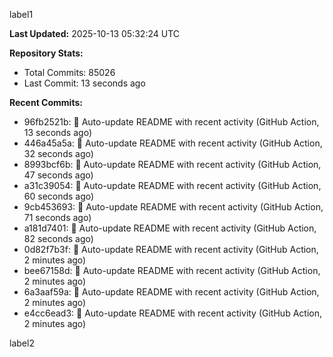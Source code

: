 
label1 
<!-- ACTIVITY_START -->
**Last Updated:** 2025-10-13 05:32:24 UTC

**Repository Stats:**
- Total Commits: 85026
- Last Commit: 13 seconds ago

**Recent Commits:**
- 96fb2521b: 🤖 Auto-update README with recent activity (GitHub Action, 13 seconds ago)
- 446a45a5a: 🤖 Auto-update README with recent activity (GitHub Action, 32 seconds ago)
- 8993bcf6b: 🤖 Auto-update README with recent activity (GitHub Action, 47 seconds ago)
- a31c39054: 🤖 Auto-update README with recent activity (GitHub Action, 60 seconds ago)
- 9cb453693: 🤖 Auto-update README with recent activity (GitHub Action, 71 seconds ago)
- a181d7401: 🤖 Auto-update README with recent activity (GitHub Action, 82 seconds ago)
- 0d82f7b3f: 🤖 Auto-update README with recent activity (GitHub Action, 2 minutes ago)
- bee67158d: 🤖 Auto-update README with recent activity (GitHub Action, 2 minutes ago)
- 6a3aaf59a: 🤖 Auto-update README with recent activity (GitHub Action, 2 minutes ago)
- e4cc6ead3: 🤖 Auto-update README with recent activity (GitHub Action, 2 minutes ago)
<!-- ACTIVITY_END -->

label2

